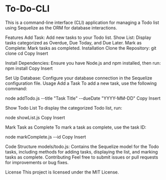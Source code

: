 # To-Do-CLI
This is a command-line interface (CLI) application for managing a Todo list using Sequelize as the ORM for database interactions.

Features
Add Task: Add new tasks to your Todo list.
Show List: Display tasks categorized as Overdue, Due Today, and Due Later.
Mark as Complete: Mark tasks as completed.
Installation
Clone the Repository:
git clone <repository-url>
cd <repository-directory>
Copy
Insert

Install Dependencies: Ensure you have Node.js and npm installed, then run:
npm install
Copy
Insert

Set Up Database: Configure your database connection in the Sequelize configuration file.
Usage
Add a Task
To add a new task, use the following command:

node addTodo.js --title "Task Title" --dueDate "YYYY-MM-DD"
Copy
Insert

Show Todo List
To display the categorized Todo list, run:

node showList.js
Copy
Insert

Mark Task as Complete
To mark a task as complete, use the task ID:

node markComplete.js --id <task-id>
Copy
Insert

Code Structure
models/todo.js: Contains the Sequelize model for the Todo tasks, including methods for adding tasks, displaying the list, and marking tasks as complete.
Contributing
Feel free to submit issues or pull requests for improvements or bug fixes.

License
This project is licensed under the MIT License.
